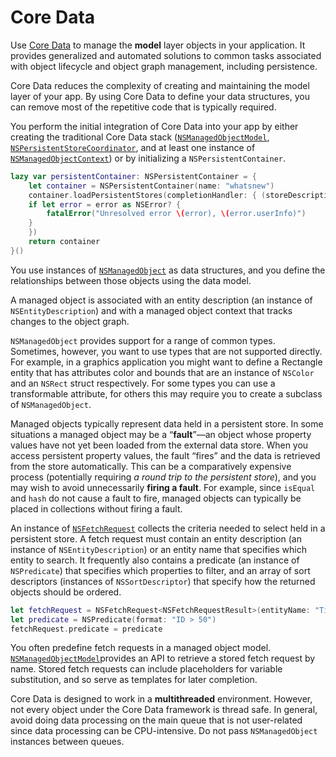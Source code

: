 # Core Data

Use [Core Data](https://developer.apple.com/documentation/coredata) to manage the **model** layer objects in your application. It provides generalized and automated solutions to common tasks associated with object lifecycle and object graph management, including persistence.

Core Data reduces the complexity of creating and maintaining the model layer of your app. By using Core Data to define your data structures, you can remove most of the repetitive code that is typically required.

You perform the initial integration of Core Data into your app by either creating the traditional Core Data stack \([`NSManagedObjectModel`](https://developer.apple.com/documentation/coredata/nsmanagedobjectmodel), [`NSPersistentStoreCoordinator`](https://developer.apple.com/documentation/coredata/nspersistentstorecoordinator), and at least one instance of [`NSManagedObjectContext`](https://developer.apple.com/documentation/coredata/nsmanagedobjectcontext)\) or by initializing a `NSPersistentContainer`. 

```swift
lazy var persistentContainer: NSPersistentContainer = {
    let container = NSPersistentContainer(name: "whatsnew")
    container.loadPersistentStores(completionHandler: { (storeDescription, error) in
    if let error = error as NSError? {
        fatalError("Unresolved error \(error), \(error.userInfo)")
    }
    })
    return container
}()
```

You use instances of [`NSManagedObject`](https://developer.apple.com/documentation/coredata/nsmanagedobject) as data structures, and you define the relationships between those objects using the data model.

A managed object is associated with an entity description \(an instance of `NSEntityDescription`\) and with a managed object context that tracks changes to the object graph. 

`NSManagedObject` provides support for a range of common types. Sometimes, however, you want to use types that are not supported directly. For example, in a graphics application you might want to define a Rectangle entity that has attributes color and bounds that are an instance of `NSColor` and an `NSRect` struct respectively. For some types you can use a transformable attribute, for others this may require you to create a subclass of `NSManagedObject`.

Managed objects typically represent data held in a persistent store. In some situations a managed object may be a “**fault**”—an object whose property values have not yet been loaded from the external data store. When you access persistent property values, the fault “fires” and the data is retrieved from the store automatically. This can be a comparatively expensive process \(potentially requiring _a round trip to the persistent store_\), and you may wish to avoid unnecessarily **firing a fault**. For example, since `isEqual` and `hash` do not cause a fault to fire, managed objects can typically be placed in collections without firing a fault.

An instance of [`NSFetchRequest`](https://developer.apple.com/documentation/coredata/nsfetchrequest) collects the criteria needed to select held in a persistent store. A fetch request must contain an entity description \(an instance of `NSEntityDescription`\) or an entity name that specifies which entity to search. It frequently also contains a predicate \(an instance of `NSPredicate`\) that specifies which properties to filter, and an array of sort descriptors \(instances of `NSSortDescriptor`\) that specify how the returned objects should be ordered.

```swift
let fetchRequest = NSFetchRequest<NSFetchRequestResult>(entityName: "Ticket")
let predicate = NSPredicate(format: "ID > 50")
fetchRequest.predicate = predicate
```

You often predefine fetch requests in a managed object model. [`NSManagedObjectModel`](https://developer.apple.com/documentation/coredata/nsmanagedobjectmodel)provides an API to retrieve a stored fetch request by name. Stored fetch requests can include placeholders for variable substitution, and so serve as templates for later completion.

Core Data is designed to work in a **multithreaded** environment. However, not every object under the Core Data framework is thread safe. In general, avoid doing data processing on the main queue that is not user-related since data processing can be CPU-intensive. Do not pass `NSManagedObject` instances between queues.

